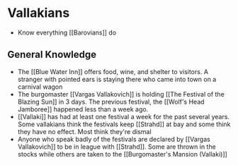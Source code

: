 # Vallakians
* Know everything [[Barovians]] do

## General Knowledge
* The [[Blue Water Inn]] offers food, wine, and shelter to visitors. A stranger with pointed ears is staying there who came into town on a carnival wagon
* The burgomaster [[Vargas Vallakovich]] is holding [[The Festival of the Blazing Sun]] in 3 days. The previous festival, the [[Wolf's Head Jamboree]] happened less than a week ago.
* [[Vallaki]] has had at least one festival a week for the past several years. Some vallakians think the festivals keep [[Strahd]] at bay and some think they have no effect. Most think they're dismal
* Anyone who speak badly of the festivals are declared by [[Vargas Vallakovich]] to be in league with [[Strahd]]. Some are thrown in the stocks while others are taken to the [[Burgomaster's Mansion (Vallaki)]]
